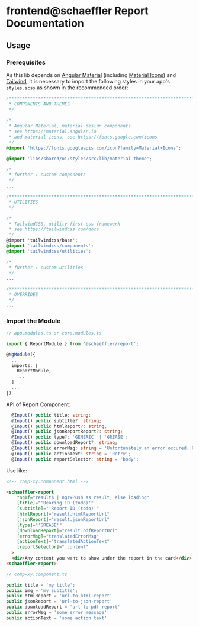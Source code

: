 # frontend@schaeffler Report Documentation

## Usage

### Prerequisites

As this lib depends on [Angular Material](https://material.angular.io) (including [Material Icons](https://fonts.google.com/icons)) and [Tailwind](https://tailwindcss.com/docs), it is necessary to import the following styles in your app's `styles.scss` as shown in the recommended order:

``` scss
/***************************************************************************************************
 * COMPONENTS AND THEMES
 */
 
/*
 * Angular Material, material design components
 * see https://material.angular.io
 * and material icons, see https://fonts.google.com/icons
 */
@import 'https://fonts.googleapis.com/icon?family=Material+Icons';

@import 'libs/shared/ui/styles/src/lib/material-theme';

/*
 * further / custom components
 */
...

/***************************************************************************************************
 * UTILITIES
 */

/*
 * TailwindCSS, utility-first css framework
 * see https://tailwindcss.com/docs
 */
@import 'tailwindcss/base';
@import 'tailwindcss/components';
@import 'tailwindcss/utilities';

/*
 * further / custom utilities
 */
...

/***************************************************************************************************
 * OVERRIDES
 */ 
...
```

### Import the Module

```typescript
// app.modules.ts or core.modules.ts

import { ReportModule } from '@schaeffler/report';

@NgModule({
  ...
  imports: [
    ReportModule,
    ...
  ]
  ...
})
```

API of Report Component:

```typescript
  @Input() public title: string;
  @Input() public subtitle?: string;
  @Input() public htmlReport?: string;
  @Input() public jsonReportReport?: string;
  @Input() public type?: 'GENERIC' | 'GREASE';
  @Input() public downloadReport?: string;
  @Input() public errorMsg: string = 'Unfortunately an error occured. Please try again later.';
  @Input() public actionText: string = 'Retry';
  @Input() public reportSelector: string = 'body';
```

Use like:

```html
<!-- comp-xy.component.html -->

<schaeffler-report
    *ngIf="result$ | ngrxPush as result; else loading"
    [title]="'Bearing ID (todo)'"
    [subtitle]="'Report ID (todo)'"
    [htmlReport]="result.htmlReportUrl"
    [jsonReport]="result.jsonReportUrl"
    [type]="'GREASE'"
    [downloadReport]="result.pdfReportUrl"
    [errorMsg]="translatedErrorMsg"
    [actionText]="translatedActionText"
    [reportSelector]=".content"
  >
  <div>Any content you want to show under the report in the card</div>
<schaeffler-report>
```

```typescript
// comp-xy.component.ts

public title = 'my title';
public img = 'my subtitle';
public htmlReport = 'url-to-html-report'
public jsonReport = 'url-to-json-report'
public downloadReport = 'url-to-pdf-report'
public errorMsg = 'some error message'
public actionText = 'some action text'
```

